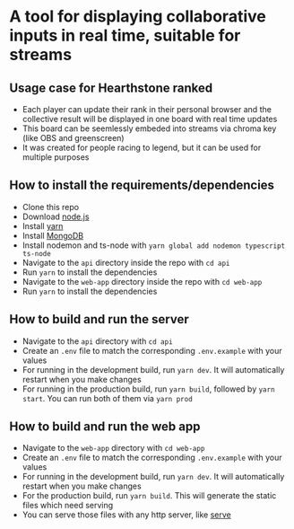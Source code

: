 # A tool for displaying collaborative inputs in real time, suitable for streams

## Usage case for Hearthstone ranked
* Each player can update their rank in their personal browser and the collective result will be displayed in one board with real time updates
* This board can be seemlessly embeded into streams via chroma key (like OBS and greenscreen)
* It was created for people racing to legend, but it can be used for multiple purposes

## How to install the requirements/dependencies
* Clone this repo
* Download [node.js](https://nodejs.org/en/download/)
* Install [yarn](https://yarnpkg.com/lang/en/docs/install/)
* Install [MongoDB](https://www.mongodb.com/)
* Install nodemon and ts-node with `yarn global add nodemon typescript ts-node`
* Navigate to the `api` directory inside the repo with `cd api`
* Run `yarn` to install the dependencies
* Navigate to the `web-app` directory inside the repo with `cd web-app`
* Run `yarn` to install the dependencies

## How to build and run the server
* Navigate to the `api` directory with `cd api`
* Create an `.env` file to match the corresponding `.env.example` with your values
* For running in the development build, run `yarn dev`. It will automatically restart when you make changes
* For running in the production build, run `yarn build`, followed by `yarn start`. You can run both of them via `yarn prod`

## How to build and run the web app
* Navigate to the `web-app` directory with `cd web-app`
* Create an `.env` file to match the corresponding `.env.example` with your values
* For running in the development build, run `yarn dev`. It will automatically restart when you make changes
* For the production build, run `yarn build`. This will generate the static files which need serving
* You can serve those files with any http server, like [serve](https://www.npmjs.com/package/serve)
